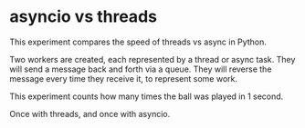 # asyncio vs threads
This experiment compares the speed of threads vs async in Python.
  
Two workers are created, each represented by a thread or async task.
They will send a message back and forth via a queue.
They will reverse the message every time they receive it, to represent some work.
  
This experiment counts how many times the ball was played in 1 second.
  
Once with threads, and once with asyncio.
